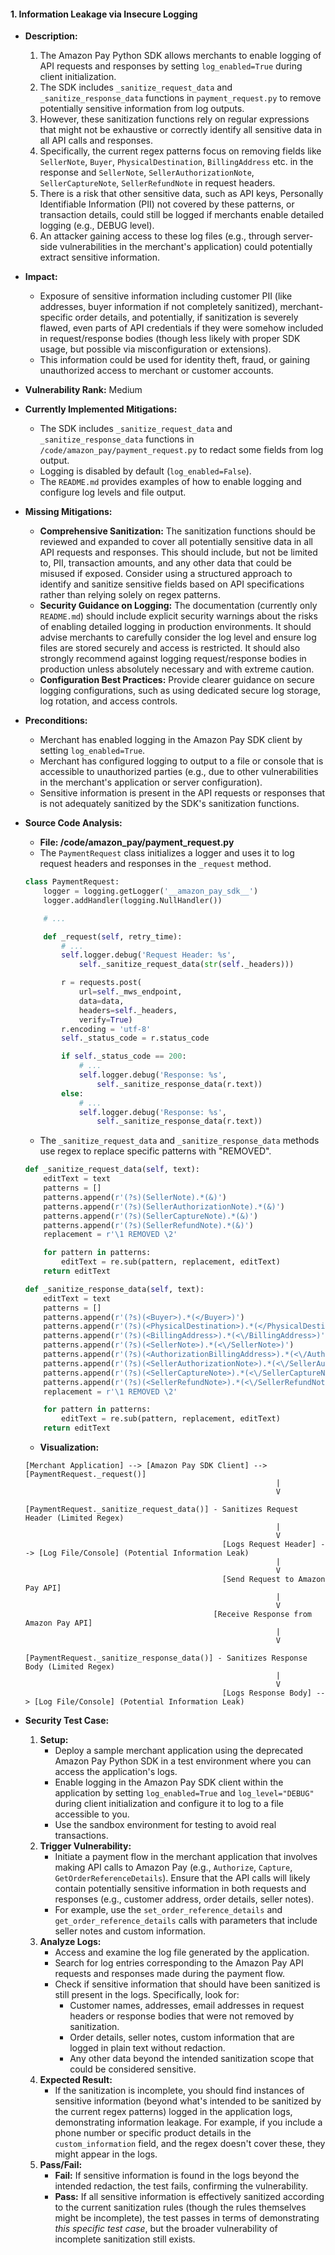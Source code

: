 #### 1. Information Leakage via Insecure Logging

- **Description:**
    1. The Amazon Pay Python SDK allows merchants to enable logging of API requests and responses by setting `log_enabled=True` during client initialization.
    2. The SDK includes `_sanitize_request_data` and `_sanitize_response_data` functions in `payment_request.py` to remove potentially sensitive information from log outputs.
    3. However, these sanitization functions rely on regular expressions that might not be exhaustive or correctly identify all sensitive data in all API calls and responses.
    4. Specifically, the current regex patterns focus on removing fields like `SellerNote`, `Buyer`, `PhysicalDestination`, `BillingAddress` etc. in the response and `SellerNote`, `SellerAuthorizationNote`, `SellerCaptureNote`, `SellerRefundNote` in request headers.
    5. There is a risk that other sensitive data, such as API keys, Personally Identifiable Information (PII) not covered by these patterns, or transaction details, could still be logged if merchants enable detailed logging (e.g., DEBUG level).
    6. An attacker gaining access to these log files (e.g., through server-side vulnerabilities in the merchant's application) could potentially extract sensitive information.

- **Impact:**
    - Exposure of sensitive information including customer PII (like addresses, buyer information if not completely sanitized), merchant-specific order details, and potentially, if sanitization is severely flawed, even parts of API credentials if they were somehow included in request/response bodies (though less likely with proper SDK usage, but possible via misconfiguration or extensions).
    - This information could be used for identity theft, fraud, or gaining unauthorized access to merchant or customer accounts.

- **Vulnerability Rank:** Medium

- **Currently Implemented Mitigations:**
    - The SDK includes `_sanitize_request_data` and `_sanitize_response_data` functions in `/code/amazon_pay/payment_request.py` to redact some fields from log output.
    - Logging is disabled by default (`log_enabled=False`).
    - The `README.md` provides examples of how to enable logging and configure log levels and file output.

- **Missing Mitigations:**
    - **Comprehensive Sanitization:** The sanitization functions should be reviewed and expanded to cover all potentially sensitive data in all API requests and responses. This should include, but not be limited to, PII, transaction amounts, and any other data that could be misused if exposed. Consider using a structured approach to identify and sanitize sensitive fields based on API specifications rather than relying solely on regex patterns.
    - **Security Guidance on Logging:**  The documentation (currently only `README.md`) should include explicit security warnings about the risks of enabling detailed logging in production environments. It should advise merchants to carefully consider the log level and ensure log files are stored securely and access is restricted. It should also strongly recommend against logging request/response bodies in production unless absolutely necessary and with extreme caution.
    - **Configuration Best Practices:** Provide clearer guidance on secure logging configurations, such as using dedicated secure log storage, log rotation, and access controls.

- **Preconditions:**
    - Merchant has enabled logging in the Amazon Pay SDK client by setting `log_enabled=True`.
    - Merchant has configured logging to output to a file or console that is accessible to unauthorized parties (e.g., due to other vulnerabilities in the merchant's application or server configuration).
    - Sensitive information is present in the API requests or responses that is not adequately sanitized by the SDK's sanitization functions.

- **Source Code Analysis:**
    - **File: /code/amazon_pay/payment_request.py**
    - The `PaymentRequest` class initializes a logger and uses it to log request headers and responses in the `_request` method.
    ```python
    class PaymentRequest:
        logger = logging.getLogger('__amazon_pay_sdk__')
        logger.addHandler(logging.NullHandler())

        # ...

        def _request(self, retry_time):
            # ...
            self.logger.debug('Request Header: %s',
                self._sanitize_request_data(str(self._headers)))

            r = requests.post(
                url=self._mws_endpoint,
                data=data,
                headers=self._headers,
                verify=True)
            r.encoding = 'utf-8'
            self._status_code = r.status_code

            if self._status_code == 200:
                # ...
                self.logger.debug('Response: %s',
                    self._sanitize_response_data(r.text))
            else:
                # ...
                self.logger.debug('Response: %s',
                    self._sanitize_response_data(r.text))
    ```
    - The `_sanitize_request_data` and `_sanitize_response_data` methods use regex to replace specific patterns with "REMOVED".
    ```python
    def _sanitize_request_data(self, text):
        editText = text
        patterns = []
        patterns.append(r'(?s)(SellerNote).*(&)')
        patterns.append(r'(?s)(SellerAuthorizationNote).*(&)')
        patterns.append(r'(?s)(SellerCaptureNote).*(&)')
        patterns.append(r'(?s)(SellerRefundNote).*(&)')
        replacement = r'\1 REMOVED \2'

        for pattern in patterns:
            editText = re.sub(pattern, replacement, editText)
        return editText

    def _sanitize_response_data(self, text):
        editText = text
        patterns = []
        patterns.append(r'(?s)(<Buyer>).*(</Buyer>)')
        patterns.append(r'(?s)(<PhysicalDestination>).*(</PhysicalDestination>)')
        patterns.append(r'(?s)(<BillingAddress>).*(<\/BillingAddress>)')
        patterns.append(r'(?s)(<SellerNote>).*(<\/SellerNote>)')
        patterns.append(r'(?s)(<AuthorizationBillingAddress>).*(<\/AuthorizationBillingAddress>)')
        patterns.append(r'(?s)(<SellerAuthorizationNote>).*(<\/SellerAuthorizationNote>)')
        patterns.append(r'(?s)(<SellerCaptureNote>).*(<\/SellerCaptureNote>)')
        patterns.append(r'(?s)(<SellerRefundNote>).*(<\/SellerRefundNote>)')
        replacement = r'\1 REMOVED \2'

        for pattern in patterns:
            editText = re.sub(pattern, replacement, editText)
        return editText
    ```
    - **Visualization:**
    ```
    [Merchant Application] --> [Amazon Pay SDK Client] --> [PaymentRequest._request()]
                                                            |
                                                            V
                                        [PaymentRequest._sanitize_request_data()] - Sanitizes Request Header (Limited Regex)
                                                            |
                                                            V
                                                [Logs Request Header] --> [Log File/Console] (Potential Information Leak)
                                                            |
                                                            V
                                                [Send Request to Amazon Pay API]
                                                            |
                                                            V
                                              [Receive Response from Amazon Pay API]
                                                            |
                                                            V
                                        [PaymentRequest._sanitize_response_data()] - Sanitizes Response Body (Limited Regex)
                                                            |
                                                            V
                                                [Logs Response Body] --> [Log File/Console] (Potential Information Leak)
    ```

- **Security Test Case:**
    1. **Setup:**
        - Deploy a sample merchant application using the deprecated Amazon Pay Python SDK in a test environment where you can access the application's logs.
        - Enable logging in the Amazon Pay SDK client within the application by setting `log_enabled=True` and `log_level="DEBUG"` during client initialization and configure it to log to a file accessible to you.
        - Use the sandbox environment for testing to avoid real transactions.
    2. **Trigger Vulnerability:**
        - Initiate a payment flow in the merchant application that involves making API calls to Amazon Pay (e.g., `Authorize`, `Capture`, `GetOrderReferenceDetails`). Ensure that the API calls will likely contain potentially sensitive information in both requests and responses (e.g., customer address, order details, seller notes).
        - For example, use the `set_order_reference_details` and `get_order_reference_details` calls with parameters that include seller notes and custom information.
    3. **Analyze Logs:**
        - Access and examine the log file generated by the application.
        - Search for log entries corresponding to the Amazon Pay API requests and responses made during the payment flow.
        - Check if sensitive information that should have been sanitized is still present in the logs. Specifically, look for:
            - Customer names, addresses, email addresses in request headers or response bodies that were not removed by sanitization.
            - Order details, seller notes, custom information that are logged in plain text without redaction.
            - Any other data beyond the intended sanitization scope that could be considered sensitive.
    4. **Expected Result:**
        - If the sanitization is incomplete, you should find instances of sensitive information (beyond what's intended to be sanitized by the current regex patterns) logged in the application logs, demonstrating information leakage. For example, if you include a phone number or specific product details in the `custom_information` field, and the regex doesn't cover these, they might appear in the logs.
    5. **Pass/Fail:**
        - **Fail:** If sensitive information is found in the logs beyond the intended redaction, the test fails, confirming the vulnerability.
        - **Pass:** If all sensitive information is effectively sanitized according to the current sanitization rules (though the rules themselves might be incomplete), the test passes in terms of demonstrating *this specific test case*, but the broader vulnerability of incomplete sanitization still exists.